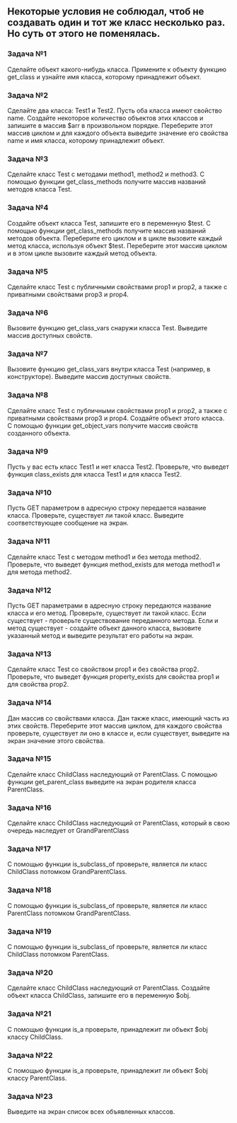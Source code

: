 ## Некоторые условия не соблюдал, чтоб не создавать один и тот же класс несколько раз. Но суть от этого не поменялась. 

### Задача №1

Сделайте объект какого-нибудь класса. Примените к объекту функцию get_class и узнайте имя класса, которому принадлежит
объект.

### Задача №2

Сделайте два класса: Test1 и Test2. Пусть оба класса имеют свойство name. Создайте некоторое количество объектов этих
классов и запишите в массив $arr в произвольном порядке. Переберите этот массив циклом и для каждого объекта выведите
значение его свойства name и имя класса, которому принадлежит объект.

### Задача №3

Сделайте класс Test с методами method1, method2 и method3. С помощью функции get_class_methods получите массив названий
методов класса Test.

### Задача №4

Создайте объект класса Test, запишите его в переменную $test. С помощью функции get_class_methods получите массив
названий методов объекта. Переберите его циклом и в цикле вызовите каждый метод класса, используя объект $test.
Переберите этот массив циклом и в этом цикле вызовите каждый метод объекта.

### Задача №5

Сделайте класс Test с публичными свойствами prop1 и prop2, а также с приватными свойствами prop3 и prop4.

### Задача №6

Вызовите функцию get_class_vars снаружи класса Test. Выведите массив доступных свойств.

### Задача №7

Вызовите функцию get_class_vars внутри класса Test (например, в конструкторе). Выведите массив доступных свойств.

### Задача №8

Сделайте класс Test с публичными свойствами prop1 и prop2, а также с приватными свойствами prop3 и prop4. Создайте
объект этого класса. С помощью функции get_object_vars получите массив свойств созданного объекта.

### Задача №9

Пусть у вас есть класс Test1 и нет класса Test2. Проверьте, что выведет функция class_exists для класса Test1 и для
класса Test2.

### Задача №10

Пусть GET параметром в адресную строку передается название класса. Проверьте, существует ли такой класс. Выведите
соответствующее сообщение на экран.

### Задача №11

Сделайте класс Test с методом method1 и без метода method2. Проверьте, что выведет функция method_exists для метода
method1 и для метода method2.

### Задача №12

Пусть GET параметрами в адресную строку передаются название класса и его метод. Проверьте, существует ли такой класс.
Если существует - проверьте существование переданного метода. Если и метод существует - создайте объект данного класса,
вызовите указанный метод и выведите результат его работы на экран.

### Задача №13

Сделайте класс Test со свойством prop1 и без свойства prop2. Проверьте, что выведет функция property_exists для свойства
prop1 и для свойства prop2.

### Задача №14

Дан массив со свойствами класса. Дан также класс, имеющий часть из этих свойств. Переберите этот массив циклом, для
каждого свойства проверьте, существует ли оно в классе и, если существует, выведите на экран значение этого свойства.

### Задача №15

Сделайте класс ChildClass наследующий от ParentClass. С помощью функции get_parent_class выведите на экран родителя
класса ParentClass.

### Задача №16

Сделайте класс ChildClass наследующий от ParentClass, который в свою очередь наследует от GrandParentClass

### Задача №17

С помощью функции is_subclass_of проверьте, является ли класс ChildClass потомком GrandParentClass.

### Задача №18

С помощью функции is_subclass_of проверьте, является ли класс ParentClass потомком GrandParentClass.

### Задача №19

С помощью функции is_subclass_of проверьте, является ли класс ChildClass потомком ParentClass.

### Задача №20

Сделайте класс ChildClass наследующий от ParentClass. Создайте объект класса ChildClass, запишите его в переменную $obj.

### Задача №21

С помощью функции is_a проверьте, принадлежит ли объект $obj классу ChildClass.

### Задача №22

С помощью функции is_a проверьте, принадлежит ли объект $obj классу ParentClass.

### Задача №23

Выведите на экран список всех объявленных классов.